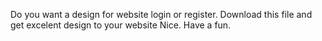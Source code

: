 Do you want a design for website login or register. Download this file and get excelent design to your website Nice. Have a fun.
